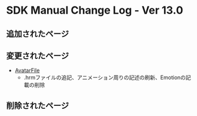 # SDK Manual Change Log - Ver 13.0

## 追加されたページ

## 変更されたページ

  - [AvatarFile](https://vrhikky.github.io/VketCloudSDK_Documents/latest/WorldMakingGuide/AvatarFile.html)
    - .hrmファイルの追記、アニメーション周りの記述の刷新、Emotionの記載の削除

## 削除されたページ
